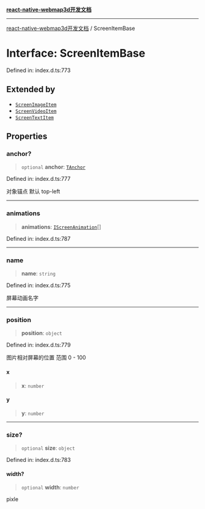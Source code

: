 [**react-native-webmap3d开发文档**](../README.md)

***

[react-native-webmap3d开发文档](../globals.md) / ScreenItemBase

# Interface: ScreenItemBase

Defined in: index.d.ts:773

## Extended by

- [`ScreenImageItem`](ScreenImageItem.md)
- [`ScreenVideoItem`](ScreenVideoItem.md)
- [`ScreenTextItem`](ScreenTextItem.md)

## Properties

### anchor?

> `optional` **anchor**: [`TAnchor`](../type-aliases/TAnchor.md)

Defined in: index.d.ts:777

对象锚点 默认 top-left

***

### animations

> **animations**: [`IScreenAnimation`](../type-aliases/IScreenAnimation.md)[]

Defined in: index.d.ts:787

***

### name

> **name**: `string`

Defined in: index.d.ts:775

屏幕动画名字

***

### position

> **position**: `object`

Defined in: index.d.ts:779

图片相对屏幕的位置 范围 0 - 100

#### x

> **x**: `number`

#### y

> **y**: `number`

***

### size?

> `optional` **size**: `object`

Defined in: index.d.ts:783

#### width?

> `optional` **width**: `number`

pixle

